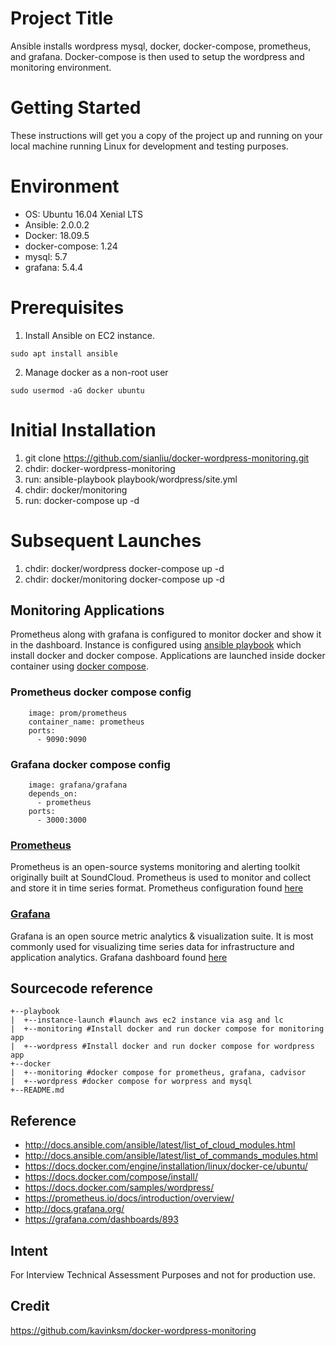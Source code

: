 # Project Title 

Ansible installs wordpress mysql, docker, docker-compose, prometheus, and grafana. Docker-compose is then used to setup the wordpress and monitoring environment.

# Getting Started

These instructions will get you a copy of the project up and running on your local machine running Linux for development and testing purposes.

# Environment
* OS: Ubuntu 16.04 Xenial LTS
* Ansible: 2.0.0.2
* Docker: 18.09.5
* docker-compose: 1.24
* mysql: 5.7
* grafana: 5.4.4

# Prerequisites

1) Install Ansible on EC2 instance.

```
sudo apt install ansible
```
2) Manage docker as a non-root user

```
sudo usermod -aG docker ubuntu
```

# Initial Installation

1) git clone https://github.com/sianliu/docker-wordpress-monitoring.git
2) chdir: docker-wordpress-monitoring
3) run: ansible-playbook playbook/wordpress/site.yml 
4) chdir: docker/monitoring 
5) run: docker-compose up -d 

# Subsequent Launches 
1) chdir: docker/wordpress docker-compose up -d
2) chdir: docker/monitoring docker-compose up -d

## Monitoring Applications
Prometheus along with grafana is configured to monitor docker and show it in the dashboard. Instance is configured using [ansible playbook](https://github.com/sianliu/docker-wordpress-monitoring/tree/develop/playbook/monitoring) which install docker and docker compose. Applications are launched inside docker container using [docker compose](https://github.com/sianliu/docker-wordpress-monitoring/tree/master/docker/monitoring).

### Prometheus docker compose config
``` prometheus:
    image: prom/prometheus
    container_name: prometheus
    ports:
      - 9090:9090
```

### Grafana docker compose config
```  grafana:
    image: grafana/grafana
    depends_on:
      - prometheus
    ports:
      - 3000:3000
```

### [Prometheus](https://prometheus.io)
Prometheus is an open-source systems monitoring and alerting toolkit originally built at SoundCloud. Prometheus is used to monitor and collect and store it in time series format. Prometheus configuration found [here](https://github.com/sianliu/docker-wordpress-monitoring/tree/master/docker/monitoring/prometheus)

### [Grafana](https://grafana.com/)
Grafana is an open source metric analytics & visualization suite. It is most commonly used for visualizing time series data for infrastructure and application analytics. Grafana dashboard found [here](https://github.com/sianliu/docker-wordpress-monitoring/tree/master/docker/monitoring/dashboards)

## Sourcecode reference
```
+--playbook
|  +--instance-launch #launch aws ec2 instance via asg and lc
|  +--monitoring #Install docker and run docker compose for monitoring app
|  +--wordpress #Install docker and run docker compose for wordpress app
+--docker
|  +--monitoring #docker compose for prometheus, grafana, cadvisor
|  +--wordpress #docker compose for worpress and mysql
+--README.md
```

## Reference
* http://docs.ansible.com/ansible/latest/list_of_cloud_modules.html
* http://docs.ansible.com/ansible/latest/list_of_commands_modules.html
* https://docs.docker.com/engine/installation/linux/docker-ce/ubuntu/
* https://docs.docker.com/compose/install/
* https://docs.docker.com/samples/wordpress/
* https://prometheus.io/docs/introduction/overview/
* http://docs.grafana.org/
* https://grafana.com/dashboards/893

## Intent
For Interview Technical Assessment Purposes and not for production use. 

## Credit
https://github.com/kavinksm/docker-wordpress-monitoring
